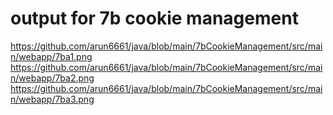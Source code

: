 # output for 7b  cookie management 
https://github.com/arun6661/java/blob/main/7bCookieManagement/src/main/webapp/7ba1.png
https://github.com/arun6661/java/blob/main/7bCookieManagement/src/main/webapp/7ba2.png
https://github.com/arun6661/java/blob/main/7bCookieManagement/src/main/webapp/7ba3.png

